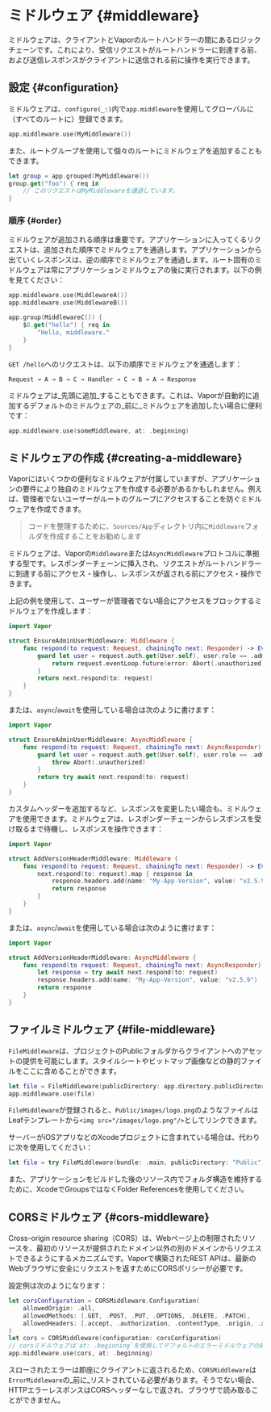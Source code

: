 # ミドルウェア {#middleware}

ミドルウェアは、クライアントとVaporのルートハンドラーの間にあるロジックチェーンです。これにより、受信リクエストがルートハンドラーに到達する前、および送信レスポンスがクライアントに送信される前に操作を実行できます。

## 設定 {#configuration}

ミドルウェアは、`configure(_:)`内で`app.middleware`を使用してグローバルに（すべてのルートに）登録できます。

```swift
app.middleware.use(MyMiddleware())
```

また、ルートグループを使用して個々のルートにミドルウェアを追加することもできます。

```swift
let group = app.grouped(MyMiddleware())
group.get("foo") { req in
	// このリクエストはMyMiddlewareを通過しています。
}
```

### 順序 {#order}

ミドルウェアが追加される順序は重要です。アプリケーションに入ってくるリクエストは、追加された順序でミドルウェアを通過します。アプリケーションから出ていくレスポンスは、逆の順序でミドルウェアを通過します。ルート固有のミドルウェアは常にアプリケーションミドルウェアの後に実行されます。以下の例を見てください：

```swift
app.middleware.use(MiddlewareA())
app.middleware.use(MiddlewareB())

app.group(MiddlewareC()) {
	$0.get("hello") { req in
		"Hello, middleware."
	}
}
```

`GET /hello`へのリクエストは、以下の順序でミドルウェアを通過します：

```
Request → A → B → C → Handler → C → B → A → Response
```

ミドルウェアは_先頭に追加_することもできます。これは、Vaporが自動的に追加するデフォルトのミドルウェアの_前に_ミドルウェアを追加したい場合に便利です：

```swift
app.middleware.use(someMiddleware, at: .beginning)
```

## ミドルウェアの作成 {#creating-a-middleware}

Vaporにはいくつかの便利なミドルウェアが付属していますが、アプリケーションの要件により独自のミドルウェアを作成する必要があるかもしれません。例えば、管理者でないユーザーがルートのグループにアクセスすることを防ぐミドルウェアを作成できます。

> コードを整理するために、`Sources/App`ディレクトリ内に`Middleware`フォルダを作成することをお勧めします

ミドルウェアは、Vaporの`Middleware`または`AsyncMiddleware`プロトコルに準拠する型です。レスポンダーチェーンに挿入され、リクエストがルートハンドラーに到達する前にアクセス・操作し、レスポンスが返される前にアクセス・操作できます。

上記の例を使用して、ユーザーが管理者でない場合にアクセスをブロックするミドルウェアを作成します：

```swift
import Vapor

struct EnsureAdminUserMiddleware: Middleware {
    func respond(to request: Request, chainingTo next: Responder) -> EventLoopFuture<Response> {
        guard let user = request.auth.get(User.self), user.role == .admin else {
            return request.eventLoop.future(error: Abort(.unauthorized))
        }
        return next.respond(to: request)
    }
}
```

または、`async`/`await`を使用している場合は次のように書けます：

```swift
import Vapor

struct EnsureAdminUserMiddleware: AsyncMiddleware {
    func respond(to request: Request, chainingTo next: AsyncResponder) async throws -> Response {
        guard let user = request.auth.get(User.self), user.role == .admin else {
            throw Abort(.unauthorized)
        }
        return try await next.respond(to: request)
    }
}
```

カスタムヘッダーを追加するなど、レスポンスを変更したい場合も、ミドルウェアを使用できます。ミドルウェアは、レスポンダーチェーンからレスポンスを受け取るまで待機し、レスポンスを操作できます：

```swift
import Vapor

struct AddVersionHeaderMiddleware: Middleware {
    func respond(to request: Request, chainingTo next: Responder) -> EventLoopFuture<Response> {
        next.respond(to: request).map { response in
            response.headers.add(name: "My-App-Version", value: "v2.5.9")
            return response
        }
    }
}
```

または、`async`/`await`を使用している場合は次のように書けます：

```swift
import Vapor

struct AddVersionHeaderMiddleware: AsyncMiddleware {
    func respond(to request: Request, chainingTo next: AsyncResponder) async throws -> Response {
        let response = try await next.respond(to: request)
        response.headers.add(name: "My-App-Version", value: "v2.5.9")
        return response
    }
}
```

## ファイルミドルウェア {#file-middleware}

`FileMiddleware`は、プロジェクトのPublicフォルダからクライアントへのアセットの提供を可能にします。スタイルシートやビットマップ画像などの静的ファイルをここに含めることができます。

```swift
let file = FileMiddleware(publicDirectory: app.directory.publicDirectory)
app.middleware.use(file)
```

`FileMiddleware`が登録されると、`Public/images/logo.png`のようなファイルはLeafテンプレートから`<img src="/images/logo.png"/>`としてリンクできます。

サーバーがiOSアプリなどのXcodeプロジェクトに含まれている場合は、代わりに次を使用してください：

```swift
let file = try FileMiddleware(bundle: .main, publicDirectory: "Public")
```

また、アプリケーションをビルドした後のリソース内でフォルダ構造を維持するために、XcodeでGroupsではなくFolder Referencesを使用してください。

## CORSミドルウェア {#cors-middleware}

Cross-origin resource sharing（CORS）は、Webページ上の制限されたリソースを、最初のリソースが提供されたドメイン以外の別のドメインからリクエストできるようにするメカニズムです。Vaporで構築されたREST APIは、最新のWebブラウザに安全にリクエストを返すためにCORSポリシーが必要です。

設定例は次のようになります：

```swift
let corsConfiguration = CORSMiddleware.Configuration(
    allowedOrigin: .all,
    allowedMethods: [.GET, .POST, .PUT, .OPTIONS, .DELETE, .PATCH],
    allowedHeaders: [.accept, .authorization, .contentType, .origin, .xRequestedWith, .userAgent, .accessControlAllowOrigin]
)
let cors = CORSMiddleware(configuration: corsConfiguration)
// corsミドルウェアは`at: .beginning`を使用してデフォルトのエラーミドルウェアの前に配置する必要があります
app.middleware.use(cors, at: .beginning)
```

スローされたエラーは即座にクライアントに返されるため、`CORSMiddleware`は`ErrorMiddleware`の_前に_リストされている必要があります。そうでない場合、HTTPエラーレスポンスはCORSヘッダーなしで返され、ブラウザで読み取ることができません。